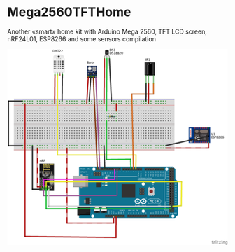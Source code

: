 # Mega2560TFTHome
Another «smart» home kit with Arduino Mega 2560, TFT LCD screen, nRF24L01, ESP8266 and some sensors compilation


![Typical schematics](/Hardware/typical_bb.png?raw=true "Typical schematics")


